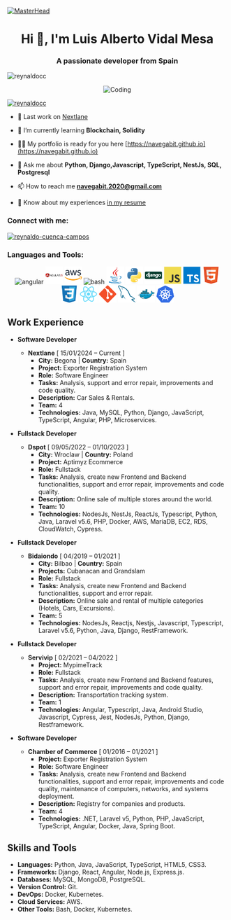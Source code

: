 [![MasterHead](https://user-images.githubusercontent.com/74038190/241765440-80728820-e06b-4f96-9c9e-9df46f0cc0a5.gif)](https://reynaldoportfolio.github.io)

<h1 align="center">Hi 👋, I'm Luis Alberto Vidal Mesa</h1>
<h3 align="center">A passionate developer from Spain</h3>
<p align="left"> <img src="https://komarev.com/ghpvc/?username=reynaldocc&label=Profile%20views&color=0e75b6&style=flat" alt="reynaldocc" /> </p>

<p align="center">
  <img alt="Coding" width="400" src="https://user-images.githubusercontent.com/74038190/264141683-8aa99f6c-267d-4977-9cd3-1a4c11675863.gif">
</p>

<p align="left"> <a href="https://github.com/ryo-ma/github-profile-trophy"><img src="https://github-profile-trophy.vercel.app/?username=reynaldocc" alt="reynaldocc" /></a> </p>

- 🔭 Last work on [Nextlane](https://www.nextlane.com/es/)

- 🌱 I’m currently learning **Blockchain, Solidity**

- 👨‍💻 My portfolio is ready for you here [https://navegabit.github.io](https://navegabit.github.io)

- 💬 Ask me about **Python, Django,Javascript, TypeScript, NestJs, SQL, Postgresql**

- 📫 How to reach me **navegabit.2020@gmail.com**

- 📄 Know about my experiences [in my resume](https://drive.google.com/file/d/1Y_mId4vFtaVM-8ru7WozaoDq9dYaL3gC/view?usp=sharing)

<h3 align="left">Connect with me:</h3>
<p align="left">
<a href="https://linkedin.com/in/reynaldo-cuenca-campos" target="blank"><img align="center" src="https://raw.githubusercontent.com/rahuldkjain/github-profile-readme-generator/master/src/images/icons/Social/linked-in-alt.svg" alt="reynaldo-cuenca-campos" height="30" width="40" /></a>
</p>

<h3 align="left">Languages and Tools:</h3>
<p align="center"> 
  <img src="https://angular.io/assets/images/logos/angular/angular.svg" alt="angular" width="40" height="40"/> 
  <img src="https://raw.githubusercontent.com/devicons/devicon/master/icons/angularjs/angularjs-original-wordmark.svg" alt="angularjs" width="40" height="40"/> 
  <img src="https://raw.githubusercontent.com/devicons/devicon/master/icons/amazonwebservices/amazonwebservices-original-wordmark.svg" alt="aws" width="40" height="40"/> 
  <img src="https://www.vectorlogo.zone/logos/gnu_bash/gnu_bash-icon.svg" alt="bash" width="40" height="40"/> 
  <!-- Add the remaining icons here -->
  <img src="https://raw.githubusercontent.com/devicons/devicon/master/icons/java/java-original.svg" alt="java" width="40" height="40"/> 
  <img src="https://raw.githubusercontent.com/devicons/devicon/master/icons/python/python-original.svg" alt="python" width="40" height="40"/> 
  <img src="https://raw.githubusercontent.com/devicons/devicon/master/icons/django/django-original.svg" alt="django" width="40" height="40"/> 
  <img src="https://raw.githubusercontent.com/devicons/devicon/master/icons/javascript/javascript-original.svg" alt="javascript" width="40" height="40"/> 
  <img src="https://raw.githubusercontent.com/devicons/devicon/master/icons/typescript/typescript-original.svg" alt="typescript" width="40" height="40"/> 
  <img src="https://raw.githubusercontent.com/devicons/devicon/master/icons/html5/html5-original.svg" alt="html5" width="40" height="40"/> 
  <img src="https://raw.githubusercontent.com/devicons/devicon/master/icons/css3/css3-original.svg" alt="css3" width="40" height="40"/> 
  <img src="https://raw.githubusercontent.com/devicons/devicon/master/icons/react/react-original.svg" alt="react" width="40" height="40"/> 
  <img src="https://raw.githubusercontent.com/devicons/devicon/master/icons/git/git-original.svg" alt="git" width="40" height="40"/> 
  <img src="https://raw.githubusercontent.com/devicons/devicon/master/icons/mysql/mysql-original.svg" alt="mysql" width="40" height="40"/> 
  <img src="https://raw.githubusercontent.com/devicons/devicon/master/icons/docker/docker-original.svg" alt="docker" width="40" height="40"/> 
  <img src="https://raw.githubusercontent.com/devicons/devicon/master/icons/kubernetes/kubernetes-plain.svg" alt="kubernetes" width="40" height="40"/> 
</p>

## Work Experience

- **Software Developer**
  - **Nextlane** [ 15/01/2024 – Current ]
    - **City:** Begona | **Country:** Spain
    - **Project:** Exporter Registration System
    - **Role:** Software Engineer
    - **Tasks:** Analysis, support and error repair, improvements and code quality.
    - **Description:** Car Sales & Rentals.
    - **Team:** 4
    - **Technologies:** Java, MySQL, Python, Django, JavaScript, TypeScript, Angular, PHP, Microservices.

- **Fullstack Developer**
  - **Dspot** [ 09/05/2022 – 01/10/2023 ]
    - **City:** Wroclaw | **Country:** Poland
    - **Project:** Aptimyz Ecommerce
    - **Role:** Fullstack
    - **Tasks:** Analysis, create new Frontend and Backend functionalities, support and error repair, improvements and code quality.
    - **Description:** Online sale of multiple stores around the world.
    - **Team:** 10
    - **Technologies:** NodesJs, NestJs, ReactJs, Typescript, Python, Java, Laravel v5.6, PHP, Docker, AWS, MariaDB, EC2, RDS, CloudWatch, Cypress.

- **Fullstack Developer**
  - **Bidaiondo** [ 04/2019 – 01/2021 ]
    - **City:** Bilbao | **Country:** Spain
    - **Projects:** Cubanacan and Grandslam
    - **Role:** Fullstack
    - **Tasks:** Analysis, create new Frontend and Backend functionalities, support and error repair.
    - **Description:** Online sale and rental of multiple categories (Hotels, Cars, Excursions).
    - **Team:** 5
    - **Technologies:** NodesJs, Reactjs, Nestjs, Javascript, Typescript, Laravel v5.6, Python, Java, Django, RestFramework.

- **Fullstack Developer**
  - **Servivip** [ 02/2021 – 04/2022 ]
    - **Project:** MypimeTrack
    - **Role:** Fullstack
    - **Tasks:** Analysis, create new Frontend and Backend features, support and error repair, improvements and code quality.
    - **Description:** Transportation tracking system.
    - **Team:** 1
    - **Technologies:** Angular, Typescript, Java, Android Studio, Javascript, Cypress, Jest, NodesJs, Python, Django, Restframework.

- **Software Developer**
  - **Chamber of Commerce** [ 01/2016 – 01/2021 ]
    - **Project:** Exporter Registration System
    - **Role:** Software Engineer
    - **Tasks:** Analysis, create new Frontend and Backend functionalities, support and error repair, improvements and code quality, maintenance of computers, networks, and systems deployment.
    - **Description:** Registry for companies and products.
    - **Team:** 4
    - **Technologies:** .NET, Laravel v5, Python, PHP, JavaScript, TypeScript, Angular, Docker, Java, Spring Boot.

## Skills and Tools

- **Languages:** Python, Java, JavaScript, TypeScript, HTML5, CSS3.
- **Frameworks:** Django, React, Angular, Node.js, Express.js.
- **Databases:** MySQL, MongoDB, PostgreSQL.
- **Version Control:** Git.
- **DevOps:** Docker, Kubernetes.
- **Cloud Services:** AWS.
- **Other Tools:** Bash, Docker, Kubernetes.
